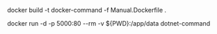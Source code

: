 

docker build -t docker-command -f Manual.Dockerfile .

docker run -d -p 5000:80 --rm -v ${PWD}:/app/data  dotnet-command